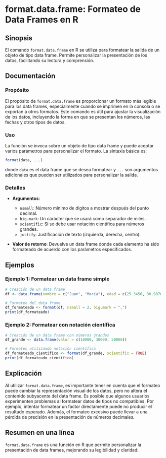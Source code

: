 <!--
Meta Description: # format.data.frame: Formateo de Data Frames en R ## Sinopsis El comando `format.data.frame` en R se utiliza para formatear la salida de un objeto de ...
Meta Keywords: data, frame, format, que, para
-->

# format.data.frame: Formateo de Data Frames en R

## Sinopsis
El comando `format.data.frame` en R se utiliza para formatear la salida de un objeto de tipo data frame. Permite personalizar la presentación de los datos, facilitando su lectura y comprensión.

## Documentación
### Propósito
El propósito de `format.data.frame` es proporcionar un formato más legible para los data frames, especialmente cuando se imprimen en la consola o se exportan a otros formatos. Este comando es útil para ajustar la visualización de los datos, incluyendo la forma en que se presentan los números, las fechas y otros tipos de datos.

### Uso
La función se invoca sobre un objeto de tipo data frame y puede aceptar varios parámetros para personalizar el formato. La sintaxis básica es:

```R
format(data, ...)
```

donde `data` es el data frame que se desea formatear y `...` son argumentos adicionales que pueden ser utilizados para personalizar la salida.

### Detalles
- **Argumentos**: 
  - `nsmall`: Número mínimo de dígitos a mostrar después del punto decimal.
  - `big.mark`: Un carácter que se usará como separador de miles.
  - `scientific`: Si se debe usar notación científica para números grandes.
  - `justify`: Justificación de texto (izquierda, derecha, centro).
  
- **Valor de retorno**: Devuelve un data frame donde cada elemento ha sido formateado de acuerdo con los parámetros especificados.

## Ejemplos
### Ejemplo 1: Formatear un data frame simple
```R
# Creación de un data frame
df <- data.frame(nombre = c("Juan", "María"), edad = c(25.3456, 30.9876))

# Formateo del data frame
df_formateado <- format(df, nsmall = 2, big.mark = ",")
print(df_formateado)
```

### Ejemplo 2: Formatear con notación científica
```R
# Creación de un data frame con números grandes
df_grande <- data.frame(valor = c(10000, 30000, 50000))

# Formateo utilizando notación científica
df_formateado_cientifico <- format(df_grande, scientific = TRUE)
print(df_formateado_cientifico)
```

## Explicación
Al utilizar `format.data.frame`, es importante tener en cuenta que el formateo puede cambiar la representación visual de los datos, pero no altera el contenido subyacente del data frame. Es posible que algunos usuarios experimenten problemas al formatear datos de tipos no compatibles. Por ejemplo, intentar formatear un factor directamente puede no producir el resultado esperado. Además, el formateo excesivo puede llevar a una pérdida de precisión en la presentación de números decimales.

## Resumen en una línea
`format.data.frame` es una función en R que permite personalizar la presentación de data frames, mejorando su legibilidad y claridad.